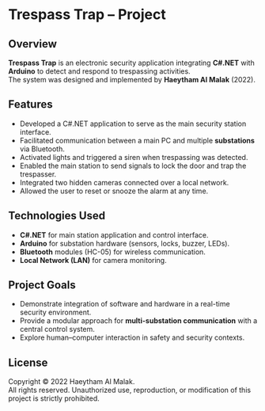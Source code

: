 # Trespass Trap – Project

## Overview
**Trespass Trap** is an electronic security application integrating **C#.NET** with **Arduino** to detect and respond to trespassing activities.  
The system was designed and implemented by **Haeytham Al Malak** (2022).

## Features
- Developed a C#.NET application to serve as the main security station interface.  
- Facilitated communication between a main PC and multiple **substations** via Bluetooth.  
- Activated lights and triggered a siren when trespassing was detected.  
- Enabled the main station to send signals to lock the door and trap the trespasser.  
- Integrated two hidden cameras connected over a local network.  
- Allowed the user to reset or snooze the alarm at any time.  

## Technologies Used
- **C#.NET** for main station application and control interface.  
- **Arduino** for substation hardware (sensors, locks, buzzer, LEDs).  
- **Bluetooth** modules (HC-05) for wireless communication.  
- **Local Network (LAN)** for camera monitoring.  

## Project Goals
- Demonstrate integration of software and hardware in a real-time security environment.  
- Provide a modular approach for **multi-substation communication** with a central control system.  
- Explore human–computer interaction in safety and security contexts.  

## License
Copyright © 2022 Haeytham Al Malak.  
All rights reserved. Unauthorized use, reproduction, or modification of this project is strictly prohibited.  
